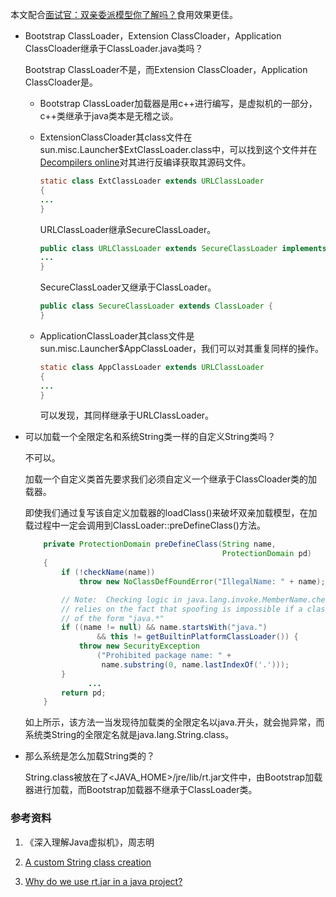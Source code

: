 本文配合[面试官：双亲委派模型你了解吗？](https://juejin.cn/post/7020935051860770853)食用效果更佳。

- Bootstrap ClassLoader，Extension ClassCloader，Application ClassCloader继承于ClassLoader.java类吗？

  Bootstrap ClassLoader不是，而Extension ClassCloader，Application ClassCloader是。

  - Bootstrap ClassLoader加载器是用c++进行编写，是虚拟机的一部分，c++类继承于java类本是无稽之谈。

  - ExtensionClassCloader其class文件在sun.misc.Launcher$ExtClassLoader.class中，可以找到这个文件并在[Decompilers online](http://www.javadecompilers.com/)对其进行反编译获取其源码文件。

    ```java
    static class ExtClassLoader extends URLClassLoader
    {
    ...
    }
    ```

    URLClassLoader继承SecureClassLoader。

    ```java
    public class URLClassLoader extends SecureClassLoader implements Closeable {
    ...
    }
    ```

    SecureClassLoader又继承于ClassLoader。

    ```java
    public class SecureClassLoader extends ClassLoader {
    }
    ```

  - ApplicationClassLoader其class文件是sun.misc.Launcher$AppClassLoader，我们可以对其重复同样的操作。

    ```java
    static class AppClassLoader extends URLClassLoader
    {
    ...
    }
    ```

    可以发现，其同样继承于URLClassLoader。

- 可以加载一个全限定名和系统String类一样的自定义String类吗？

  不可以。

  加载一个自定义类首先要求我们必须自定义一个继承于ClassCloader类的加载器。

  即使我们通过复写该自定义加载器的loadClass()来破坏双亲加载模型，在加载过程中一定会调用到ClassLoader::preDefineClass()方法。

  ```java
      private ProtectionDomain preDefineClass(String name,
                                              ProtectionDomain pd)
      {
          if (!checkName(name))
              throw new NoClassDefFoundError("IllegalName: " + name);
  
          // Note:  Checking logic in java.lang.invoke.MemberName.checkForTypeAlias
          // relies on the fact that spoofing is impossible if a class has a name
          // of the form "java.*"
          if ((name != null) && name.startsWith("java.")
                  && this != getBuiltinPlatformClassLoader()) {
              throw new SecurityException
                  ("Prohibited package name: " +
                   name.substring(0, name.lastIndexOf('.')));
          }
  				...
          return pd;
      }
  ```

  如上所示，该方法一当发现待加载类的全限定名以java.开头，就会抛异常，而系统类String的全限定名就是java.lang.String.class。

- 那么系统是怎么加载String类的？

  String.class被放在了<JAVA_HOME>/jre/lib/rt.jar文件中，由Bootstrap加载器进行加载，而Bootstrap加载器不继承于ClassLoader类。

### 参考资料

1. 《深入理解Java虚拟机》，周志明

2. [A custom String class creation](https://stackoverflow.com/questions/14332590/a-custom-string-class-creation)

3. [Why do we use rt.jar in a java project?](https://stackoverflow.com/questions/3091040/why-do-we-use-rt-jar-in-a-java-project)

   